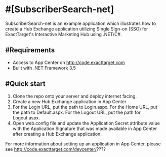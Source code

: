 #[SubscriberSearch-net]
=================

SubscriberSearch-net is an example application which illustrates how to create a Hub Exchange application utilizing Single Sign-on (SSO) for ExactTarget's Interactive Marketing Hub using .NET/C#.


#Requirements
----------
* Access to App Center on http://code.exacttarget.com
* Built with .NET Framework 3.5


#Quick start
-----------

1. Clone the repo onto your server and deploy internet facing.
2. Create a new Hub Exchange application in App Center
3. For the Login URL, put the path to Login.aspx.  For the Home URL, put the path to Default.aspx.  For the Logout URL, put the path for Logout.aspx.
4. Open web.config file and update the Application Secret attribute value with the Application Signature that was made available in App Center after creating a Hub Exchange application. 

For more information about setting up an application in App Center, please see http://code.exacttarget.com/devcenter/????